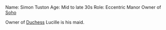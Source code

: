 Name: Simon Tuston
Age: Mid to late 30s
Role: Eccentric Manor Owner of [Soho](SohoManor)

Owner of [Duchess](Cat) 
Lucille is his maid. 